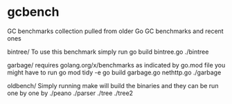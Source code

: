 # gcbench
GC benchmarks collection pulled from older Go GC benchmarks and recent ones

bintree/
To use this benchmark simply run 
go build bintree.go 
./bintree 

garbage/ 
requires golang.org/x/benchmarks as indicated by go.mod file 
you might have to run go mod tidy -e 
go build garbage.go nethttp.go 
./garbage

oldbench/
Simply running make will build the binaries
and they can be run one by one by
./peano 
./parser
./tree 
./tree2
